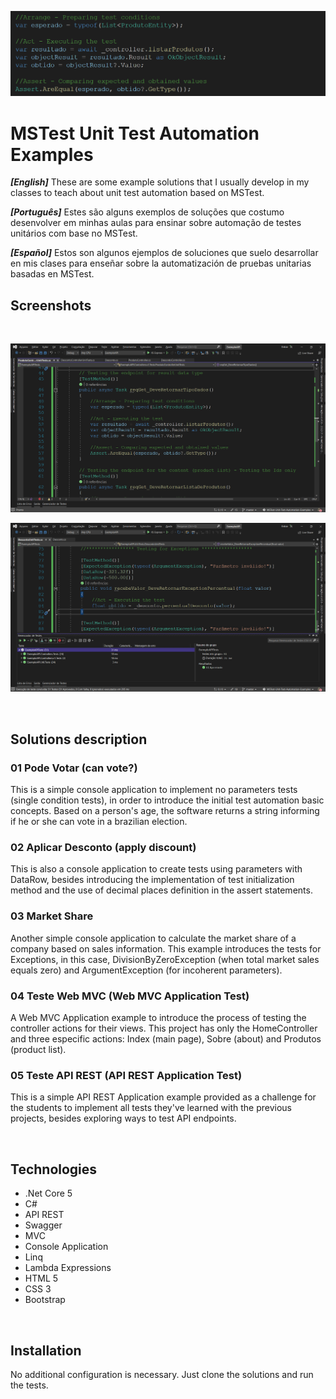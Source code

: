 ![MSTest Unit Test Automation Examples Repository Header Image](https://github.com/sergio-lacerda/MSTest-Unit-Test-Automation-Examples/blob/master/Preview/header.png "MSTest Unit Test Automation Examples Repository Header Image")

# MSTest Unit Test Automation Examples

_**[English]**_ These are some example solutions that I usually develop in my classes to teach about unit test automation based on MSTest.

_**[Português]**_ Estes são alguns exemplos de soluções que costumo desenvolver em minhas aulas para ensinar sobre automação de testes unitários com base no MSTest. 

_**[Español]**_ Estos son algunos ejemplos de soluciones que suelo desarrollar en mis clases para enseñar sobre la automatización de pruebas unitarias basadas en MSTest.
<br />

## Screenshots 
<br />

![Screenshot 1](https://github.com/sergio-lacerda/MSTest-Unit-Test-Automation-Examples/blob/master/Preview/Tela01.png "Screenshot 1")

![Screenshot 2](https://github.com/sergio-lacerda/MSTest-Unit-Test-Automation-Examples/blob/master/Preview/Tela02.png "Screenshot 2")

<br />

## Solutions description

### 01 Pode Votar (can vote?)

This is a simple console application to implement no parameters tests (single condition tests), in order to introduce the initial test automation basic concepts. Based on a person's age, the software returns a string informing if he or she can vote in a brazilian election.

### 02 Aplicar Desconto (apply discount)

This is also a console application to create tests using parameters with DataRow, besides introducing the implementation of test initialization method and the use of decimal places definition in the assert statements.

### 03 Market Share

Another simple console application to calculate the market share of a company based on sales information. This example introduces the tests for Exceptions, in this case, DivisionByZeroException (when total market sales equals zero) and ArgumentException (for incoherent parameters).

### 04 Teste Web MVC (Web MVC Application Test)

A Web MVC Application example to introduce the process of testing the controller actions for their views. This project has only the HomeController and three especific actions: Index (main page), Sobre (about) and Produtos (product list).

### 05 Teste API REST (API REST Application Test)

This is a simple API REST Application example provided as a challenge for the students to implement all tests they've learned with the previous projects, besides exploring ways to test API endpoints.

<br />

## Technologies 

- .Net Core 5
- C#
- API REST
- Swagger
- MVC
- Console Application
- Linq
- Lambda Expressions
- HTML 5
- CSS 3
- Bootstrap

<br />

## Installation

No additional configuration is necessary. Just clone the solutions and run the tests.

    
